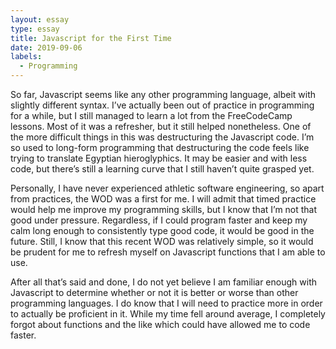 ```yaml
---
layout: essay
type: essay
title: Javascript for the First Time
date: 2019-09-06
labels:
  - Programming
---
```


  So far, Javascript seems like any other programming language, albeit with slightly different syntax. I’ve actually been out of practice in programming for a while, but I still managed to learn a lot from the FreeCodeCamp lessons. Most of it was a refresher, but it still helped nonetheless. One of the more difficult things in this was destructuring the Javascript code. I’m so used to long-form programming that destructuring the code feels like trying to translate Egyptian hieroglyphics. It may be easier and with less code, but there’s still a learning curve that I still haven’t quite grasped yet.
 
 Personally, I have never experienced athletic software engineering, so apart from practices, the WOD was a first for me. I will admit that timed practice would help me improve my programming skills, but I know that I’m not that good under pressure. Regardless, if I could program faster and keep my calm long enough to consistently type good code, it would be good in the future. Still, I know that this recent WOD was relatively simple, so it would be prudent for me to refresh myself on Javascript functions that I am able to use.

  After all that’s said and done, I do not yet believe I am familiar enough with Javascript to determine whether or not it is better or worse than other programming languages. I do know that I will need to practice more in order to actually be proficient in it. While my time fell around average, I completely forgot about functions and the like which could have allowed me to code faster.


  
  

